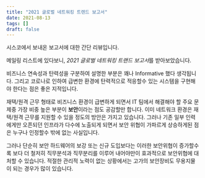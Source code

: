```yaml
---
title: "2021 글로벌 네트워킹 트렌드 보고서"
date: 2021-08-13
tags: []
draft: false
---
```

시스코에서 보내온 보고서에 대한 간단 리뷰입니다.

<!--more-->

메일링 리스트에 있다보니, *2021 글로벌 네트워킹 트랜드 보고서*를 받아보았습니다.

비즈니스 연속성과 탄력성을 구분하여 설명한 부분은 꽤나 Informative 했다 생각됩니다. 그리고 코로나로 인하여 급변한 환경에 탄력적으로 적응할수 있는 시스템을 구현해야 한다는 점은 좋은 지적입니다.

재택/원격 근무 형태로 비즈니스 환경이 급변하게 되면서 IT 팀에서 해결해야 할 주요 문제중 가장 비중 높은 부분이 **보안**이라는 점도 공감할만 합니다. 이미 네트워크 환경은 재택/원격 근무를 지원할 수 있을 정도의 방안은 가지고 있습니다. 그러나 기존 일부 인력에게만 오픈되던 인프라가 다수에 노출되게 되면서 보안 위협이 가파르게 상승하게된 점은 누구나 인정할수 밖에 없는 사실입니다.

그러나 단순히 보안 하드웨어의 보강 또는 신규 도입보다는 이러한 보안위협이 증가할수록 보다 더 철저히 직무분석과 직무분리를 이루어 내어야만이 효과적으로 보안위협에 대처할 수 있습니다. 적절한 관리적 노력이 없는 상황에서는 고가의 보안장비도 무용지물이 되는 경우가 많이 있습니다.
